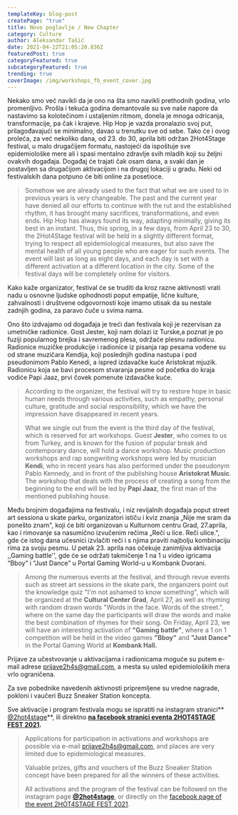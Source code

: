 ```yaml
---
templateKey: blog-post
createPage: "true"
title: Novo poglavlje / New Chapter
category: Culture
author: Aleksandar Tašić
date: 2021-04-22T21:05:20.836Z
featuredPost: true
categoryFeatured: true
subcategoryFeatured: true
trending: true
coverImage: /img/workshops_fb_event_cover.jpg
---
```

Nekako smo već navikli da je ono na šta smo navikli prethodnih godina, vrlo promenljivo. Prošla i tekuća godina demantovale su sve naše napore da nastavimo sa kolotečinom i ustaljenim ritmom, donela je mnoga odricanja, transformacije, pa čak i krajeve. Hip Hop je vazda pronalazio svoj put, prilagođavajući se minimalno, davao u trenutku sve od sebe. Tako će i ovog proleća, za već nekoliko dana, od 23. do 30, aprila biti održan 2Hot4Stage festival, u malo drugačijem formatu, nastojeći da ispoštuje sve epidemiološke mere ali i spasi mentalno zdravlje svih mladih koji su željni ovakvih događaja. Događaj će trajati čak osam dana, a svaki dan je postavljen sa drugačijom aktivacijom i na drugoj lokaciji u gradu. Neki od festivalskih dana potpuno će biti online za posetioce. 

> Somehow we are already used to the fact that what we are used to in previous years is very changeable. The past and the current year have denied all our efforts to continue with the rut and the established rhythm, it has brought many sacrifices, transformations, and even ends. Hip Hop has always found its way, adapting minimally, giving its best in an instant. Thus, this spring, in a few days, from April 23 to 30, the 2Hot4Stage festival will be held in a slightly different format, trying to respect all epidemiological measures, but also save the mental health of all young people who are eager for such events. The event will last as long as eight days, and each day is set with a different activation at a different location in the city. Some of the festival days will be completely online for visitors.

Kako kaže organizator, festival će se truditi da kroz razne aktivnosti vrati nadu u osnovne ljudske ophodnosti poput empatije, lične kulture, zahvalnosti i društvene odgovornosti koje imamo utisak da su nestale zadnjih godina, za paravo čuče u svima nama. 

Ono što izdvajamo od događaja je treći dan festivala koji je rezervisan za umetničke radionice. Gost Jester, koji nam dolazi iz Turske,a poznat je po fuziji popularnog brejka i savremenog plesa, održaće plesnu radionicu. Radionice muzičke produkcije i radionice iz pisanja rap pesama vođene su od strane muzičara Kendija, koji poslednjih godina nastupa i pod pseudonimom Pablo Kenedi, a ispred izdavačke kuće Aristokrat mjuzik. Radionicu koja se bavi procesom stvaranja pesme od početka do kraja vodiće Papi Jaaz, prvi čovek pomenute izdavačke kuće.

> According to the organizer, the festival will try to restore hope in basic human needs through various activities, such as empathy, personal culture, gratitude and social responsibility, which we have the impression have disappeared in recent years.
>
> What we single out from the event is the third day of the festival, which is reserved for art workshops. Guest **Jester**, who comes to us from Turkey, and is known for the fusion of popular break and contemporary dance, will hold a dance workshop. Music production workshops and rap songwriting workshops were led by musician **Kendi**, who in recent years has also performed under the pseudonym Pablo Kennedy, and in front of the publishing house **Aristokrat Music**. The workshop that deals with the process of creating a song from the beginning to the end will be led by **Papi Jaaz**, the first man of the mentioned publishing house.

Među brojnim događajima na festivalu, i niz revijalnih događaja poput street art sessiona u skate parku, organizatori ističu i kviz znanja „Nije me sram da ponešto znam", koji će biti organizovan u Kulturnom centru Grad, 27.aprila, kao i rimovanje sa nasumično izvučenim rečima „Reči u lice. Reči ulice.", gde će istog dana učesnici izvlačiti reči i s njima praviti najbolju kombinaciju rima za svoju pesmu. U petak 23. aprila nas očekuje zanimljiva aktivacija ,,Gaming battle'', gde će se održati takmičenje 1 na 1 u video igricama “Bboy” i “Just Dance” u Portal Gaming World-u u Kombank Dvorani.

> Among the numerous events at the festival, and through revue events such as street art sessions in the skate park, the organizers point out the knowledge quiz "I'm not ashamed to know something", which will be organized at the **Cultural Center Grad**, April 27, as well as rhyming with random drawn words "Words in the face. Words of the street.", where on the same day the participants will draw the words and make the best combination of rhymes for their song. On Friday, April 23, we will have an interesting activation of **"Gaming battle"**, where a 1 on 1 competition will be held in the video games **"Bboy"** and **"Just Dance"** in the Portal Gaming World at **Kombank Hall.**

Prijave za učestvovanje u aktivacijama i radionicama moguće su putem e-mail adrese [prijave2h4s@gmail.com](mailto:prijave2h4s@gmail.com), a mesta su usled epidemioloških mera vrlo ograničena.

Za sve pobednike navedenih aktivnosti pripremljene su vredne nagrade, pokloni i vaučeri Buzz Sneaker Station koncepta.

Sve aktivacije i program festivala mogu se ispratiti na instagram stranici** [@2hot4stage](https://www.instagram.com/2hot4stage/?hl=en)**, ili direktno **[na facebook stranici eventa 2HOT4STAGE FEST 2021](https://www.facebook.com/events/455964592266150).**

> Applications for participation in activations and workshops are possible via e-mail [prijave2h4s@gmail.com](mailto:prijave2h4s@gmail.com), and places are very limited due to epidemiological measures.
>
> Valuable prizes, gifts and vouchers of the Buzz Sneaker Station concept have been prepared for all the winners of these activities.
>
> All activations and the program of the festival can be followed on the instagram page **[@2hot4stage](https://www.instagram.com/2hot4stage/?hl=en)**, or directly on the [facebook page of the event 2HOT4STAGE FEST 2021](https://www.facebook.com/events/455964592266150).